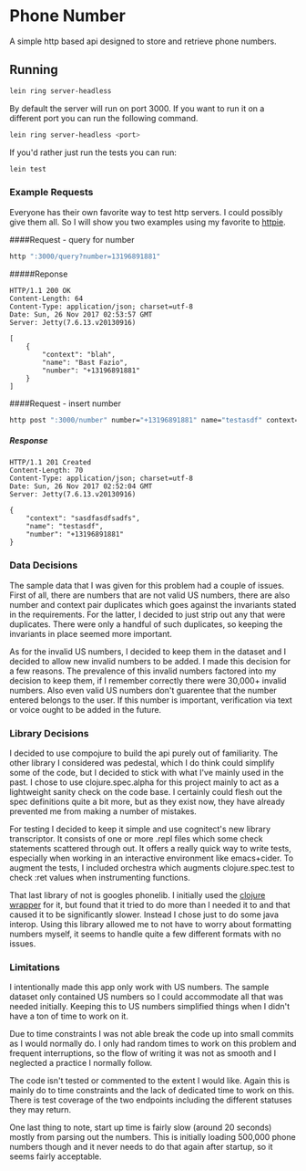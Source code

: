 # Phone Number

A simple http based api designed to store and retrieve phone numbers.

## Running

```bash
lein ring server-headless
```

By default the server will run on port 3000. If you want to run it on a different port you can run the following command.

```bash
lein ring server-headless <port>
```

If you'd rather just run the tests you can run:

```bash
lein test
```

### Example Requests

Everyone has their own favorite way to test http servers. I could possibly give them all. So I will show you two examples using my favorite to [httpie](https://httpie.org/).

####Request - query for number

```bash
http ":3000/query?number=13196891881"
```

#####Reponse

```http
HTTP/1.1 200 OK
Content-Length: 64
Content-Type: application/json; charset=utf-8
Date: Sun, 26 Nov 2017 02:53:57 GMT
Server: Jetty(7.6.13.v20130916)

[
    {
        "context": "blah", 
        "name": "Bast Fazio", 
        "number": "+13196891881"
    }
]
```

####Request - insert number

```bash
http post ":3000/number" number="+13196891881" name="testasdf" context="sasdfasdfsadfs"
```

##### Response

```http
HTTP/1.1 201 Created
Content-Length: 70
Content-Type: application/json; charset=utf-8
Date: Sun, 26 Nov 2017 02:52:04 GMT
Server: Jetty(7.6.13.v20130916)

{
    "context": "sasdfasdfsadfs", 
    "name": "testasdf", 
    "number": "+13196891881"
}
```

### Data Decisions

The sample data that I was given for this problem had a couple of issues. First of all, there are numbers that are not valid US numbers, there are  also number and context pair duplicates which goes against the invariants stated in the requirements. For the latter, I decided to just strip out any that were duplicates. There were only a handful of such duplicates, so keeping the invariants in place seemed more important.

As for the invalid US numbers, I decided to keep them in the dataset and I decided to allow new invalid numbers to be added. I made this decision for a few reasons. The prevalence of this invalid numbers factored into my decision to keep them, if I remember correctly there were 30,000+ invalid numbers. Also even valid US numbers don't guarentee that the number entered belongs to the user. If this number is important, verification via text or voice ought to be added in the future.

### Library Decisions

I decided to use compojure to build the api purely out of familiarity. The other library I considered was pedestal, which I do think could simplify some of the code, but I decided to stick with what I've mainly used in the past. I chose to use clojure.spec.alpha for this project mainly to act as a lightweight sanity check on the code base. I certainly could flesh out the spec definitions quite a bit more, but as they exist now, they have already prevented me from making a number of mistakes.

For testing I decided to keep it simple and use cognitect's new library transcriptor. It consists of one or more .repl files which some check statements scattered through out. It offers a really quick way to write tests, especially when working in an interactive environment like emacs+cider. To augment the tests, I included orchestra which augments clojure.spec.test to check :ret values when instrumenting functions.

That last library of not is googles phonelib. I initially used the [clojure wrapper](https://github.com/vlobanov/libphonenumber) for it, but found that it tried to do more than I needed it to and that caused it to be significantly slower. Instead I chose just to do some java interop. Using this library allowed me to not have to worry about formatting numbers myself, it seems to handle quite a few different formats with no issues.

### Limitations

I intentionally made this app only work with US numbers. The sample dataset only contained US numbers so I could accommodate all that was needed initially. Keeping this to US numbers simplified things when I didn't have a ton of time to work on it.

Due to time constraints I was not able break the code up into small commits as I would normally do. I only had random times to work on this problem and frequent interruptions, so the flow of writing it was not as smooth and I neglected a practice I normally follow. 

The code isn't tested or commented to the extent I would like. Again this is mainly do to time constraints and the lack of dedicated time to work on this. There is test coverage of the two endpoints including the different statuses they may return.

One last thing to note, start up time is fairly slow (around 20 seconds) mostly from parsing out the numbers. This is initially loading 500,000 phone numbers though and it never needs to do that again after startup, so it seems fairly acceptable.